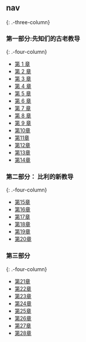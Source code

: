nav
--------
{: .-three-column}

### 第一部分:先知们的古老教导

{: .-four-column}
* [第 1 章](chapter-1)
* [第 2 章](chapter-2)
* [第 3 章](chapter-3)
* [第 4 章](chapter-4)
* [第 5 章](chapter-5)
* [第 6 章](chapter-6)
* [第 7 章](chapter-7)
* [第 8 章](chapter-8)
* [第 9 章](chapter-9)
* [第10章](chapter-10)
* [第11章](chapter-11)
* [第12章](chapter-12)
* [第13章](chapter-13)
* [第14章](chapter-14)
    
### 第二部分： 比利的新教导

{: .-four-column}
* [第15章](chapter-15)
* [第16章](chapter-16)
* [第17章](chapter-17)
* [第18章](chapter-18)
* [第19章](chapter-19)
* [第20章](chapter-20)
    
### 第三部分

{: .-four-column}
* [第21章](chapter-21)
* [第22章](chapter-22)
* [第23章](chapter-23)
* [第24章](chapter-24)
* [第25章](chapter-25)
* [第26章](chapter-26)
* [第27章](chapter-27)
* [第28章](chapter-28)
